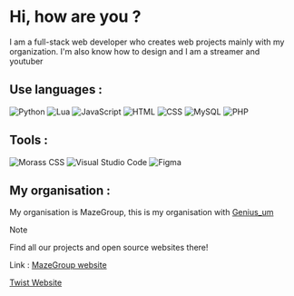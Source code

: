 # Hi, how are you ?
I am a full-stack web developer who creates web projects mainly with my organization. I'm also know how to design and I am a streamer and youtuber

## Use languages :
![Python](https://img.shields.io/badge/Python-blue?style=for-the-badge&logo=python&logoColor=white)
![Lua](https://img.shields.io/badge/Lua-darkblue?style=for-the-badge&logo=lua&logoColor=white)
![JavaScript](https://img.shields.io/badge/JavaScript-yellow?style=for-the-badge&logo=javascript&logoColor=white)
![HTML](https://img.shields.io/badge/HTML5-red?style=for-the-badge&logo=html5&logoColor=white)
![CSS](https://img.shields.io/badge/CSS3-blue?style=for-the-badge&logo=css3&logoColor=white)
![MySQL](https://img.shields.io/badge/MySQL-005C84?style=for-the-badge&logo=mysql&logoColor=white)
![PHP](https://img.shields.io/badge/PHP-8993be?style=for-the-badge&logo=php&logoColor=white)
## Tools :
![Morass CSS](https://img.shields.io/badge/Morass%20CSS-080808?style=for-the-badge)
![Visual Studio Code](https://img.shields.io/badge/Visual%20Studio%20Code-blue?style=for-the-badge&logo=visual%20studio%20code&logoColor=white)
![Figma](https://img.shields.io/badge/Figma-orange?style=for-the-badge&logo=figma&logoColor=white)

## My organisation :

My organisation is MazeGroup, this is my organisation with [Genius_um](https://github.com/Geniusum)
> [!note]
> Find all our projects and open source websites there!
> 
> Link :
> [MazeGroup website](https://mazegroup.org/)
> 
> [Twist Website](https://twist.mazegroup.org/)
